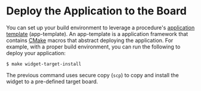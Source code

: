 # Deploy the Application to the Board #

You can set up your build environment to leverage a procedure's
[application template](http://docs.automotivelinux.org/docs/devguides/en/dev/reference/sdk-devkit/docs/part-2/2_4-Use-app-templates.html)
(app-template).
An app-template is a application framework that contains
[CMake](https://cmake.org/) macros that abstract deploying the application.
For example, with a proper build environment, you can run the following
to deploy your application:

```
$ make widget-target-install
```

The previous command uses secure copy (`scp`) to copy and install the widget to a
pre-defined target board.
